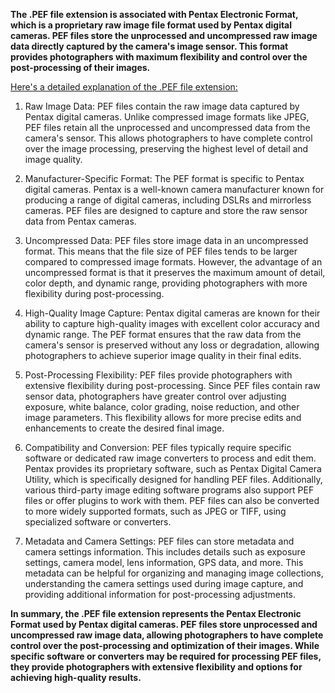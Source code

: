**The .PEF file extension is associated with Pentax Electronic Format, which is a proprietary raw image file format used by Pentax digital cameras. PEF files store the unprocessed and uncompressed raw image data directly captured by the camera's image sensor. This format provides photographers with maximum flexibility and control over the post-processing of their images.**

<ins>Here's a detailed explanation of the .PEF file extension:</ins>

1. Raw Image Data: PEF files contain the raw image data captured by Pentax digital cameras. Unlike compressed image formats like JPEG, PEF files retain all the unprocessed and uncompressed data from the camera's sensor. This allows photographers to have complete control over the image processing, preserving the highest level of detail and image quality.

2. Manufacturer-Specific Format: The PEF format is specific to Pentax digital cameras. Pentax is a well-known camera manufacturer known for producing a range of digital cameras, including DSLRs and mirrorless cameras. PEF files are designed to capture and store the raw sensor data from Pentax cameras.

3. Uncompressed Data: PEF files store image data in an uncompressed format. This means that the file size of PEF files tends to be larger compared to compressed image formats. However, the advantage of an uncompressed format is that it preserves the maximum amount of detail, color depth, and dynamic range, providing photographers with more flexibility during post-processing.

4. High-Quality Image Capture: Pentax digital cameras are known for their ability to capture high-quality images with excellent color accuracy and dynamic range. The PEF format ensures that the raw data from the camera's sensor is preserved without any loss or degradation, allowing photographers to achieve superior image quality in their final edits.

5. Post-Processing Flexibility: PEF files provide photographers with extensive flexibility during post-processing. Since PEF files contain raw sensor data, photographers have greater control over adjusting exposure, white balance, color grading, noise reduction, and other image parameters. This flexibility allows for more precise edits and enhancements to create the desired final image.

6. Compatibility and Conversion: PEF files typically require specific software or dedicated raw image converters to process and edit them. Pentax provides its proprietary software, such as Pentax Digital Camera Utility, which is specifically designed for handling PEF files. Additionally, various third-party image editing software programs also support PEF files or offer plugins to work with them. PEF files can also be converted to more widely supported formats, such as JPEG or TIFF, using specialized software or converters.

7. Metadata and Camera Settings: PEF files can store metadata and camera settings information. This includes details such as exposure settings, camera model, lens information, GPS data, and more. This metadata can be helpful for organizing and managing image collections, understanding the camera settings used during image capture, and providing additional information for post-processing adjustments.

**In summary, the .PEF file extension represents the Pentax Electronic Format used by Pentax digital cameras. PEF files store unprocessed and uncompressed raw image data, allowing photographers to have complete control over the post-processing and optimization of their images. While specific software or converters may be required for processing PEF files, they provide photographers with extensive flexibility and options for achieving high-quality results.**
